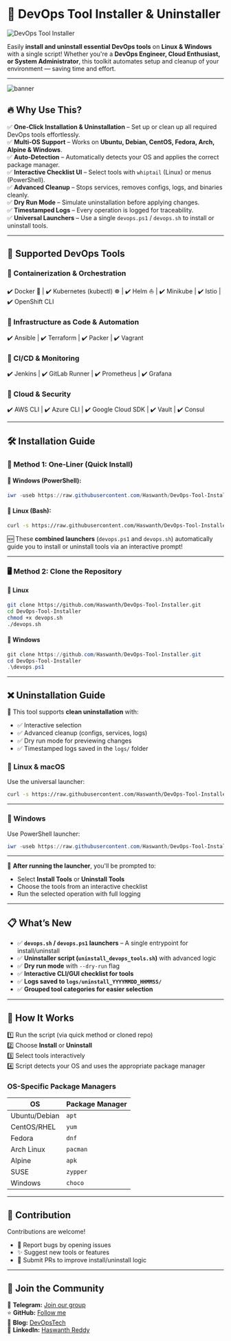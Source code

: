 # 🚀 DevOps Tool Installer & Uninstaller  

![DevOps Tool Installer](https://imgur.com/QLlNazj.png)  

Easily **install and uninstall essential DevOps tools** on **Linux & Windows** with a single script! Whether you're a **DevOps Engineer, Cloud Enthusiast, or System Administrator**, this toolkit automates setup and cleanup of your environment — saving time and effort.  

---

![banner](https://imgur.com/5iUO7xf.png)

## 🔥 Why Use This?  

✅ **One-Click Installation & Uninstallation** – Set up or clean up all required DevOps tools effortlessly.  
✅ **Multi-OS Support** – Works on **Ubuntu, Debian, CentOS, Fedora, Arch, Alpine & Windows**.  
✅ **Auto-Detection** – Automatically detects your OS and applies the correct package manager.  
✅ **Interactive Checklist UI** – Select tools with `whiptail` (Linux) or menus (PowerShell).  
✅ **Advanced Cleanup** – Stops services, removes configs, logs, and binaries cleanly.  
✅ **Dry Run Mode** – Simulate uninstallation before applying changes.  
✅ **Timestamped Logs** – Every operation is logged for traceability.  
✅ **Universal Launchers** – Use a single `devops.ps1` / `devops.sh` to install or uninstall tools.  

---

## 📌 Supported DevOps Tools  

### 🔹 Containerization & Orchestration  

✔️ Docker 🐳 | ✔️ Kubernetes (kubectl) ☸️ | ✔️ Helm ⛵ | ✔️ Minikube | ✔️ Istio | ✔️ OpenShift CLI  

### 🔹 Infrastructure as Code & Automation  

✔️ Ansible | ✔️ Terraform | ✔️ Packer | ✔️ Vagrant  

### 🔹 CI/CD & Monitoring  

✔️ Jenkins | ✔️ GitLab Runner | ✔️ Prometheus | ✔️ Grafana  

### 🔹 Cloud & Security  

✔️ AWS CLI | ✔️ Azure CLI | ✔️ Google Cloud SDK | ✔️ Vault | ✔️ Consul  

---

## 🛠️ Installation Guide  

### 🚀 Method 1: One-Liner (Quick Install)  

#### 📌 Windows (PowerShell):  

```powershell
iwr -useb https://raw.githubusercontent.com/Haswanth/DevOps-Tool-Installer/master/devops.ps1 | iex
```

#### 📌 Linux (Bash):  

```bash
curl -s https://raw.githubusercontent.com/Haswanth/DevOps-Tool-Installer/master/devops.sh | bash
```

🆕 These **combined launchers** (`devops.ps1` and `devops.sh`) automatically guide you to install or uninstall tools via an interactive prompt!

---

### 🖥️ Method 2: Clone the Repository  

#### 📌 Linux  

```bash
git clone https://github.com/Haswanth/DevOps-Tool-Installer.git  
cd DevOps-Tool-Installer  
chmod +x devops.sh  
./devops.sh
```

#### 📌 Windows  

```powershell
git clone https://github.com/Haswanth/DevOps-Tool-Installer.git  
cd DevOps-Tool-Installer  
.\devops.ps1  
```

---

## ❌ Uninstallation Guide  

🧹 This tool supports **clean uninstallation** with:  

- ✅ Interactive selection  
- ✅ Advanced cleanup (configs, services, logs)  
- ✅ Dry run mode for previewing changes  
- ✅ Timestamped logs saved in the `logs/` folder  

### 🔧 Linux & macOS  

Use the universal launcher:  

```bash
curl -s https://raw.githubusercontent.com/Haswanth/DevOps-Tool-Installer/master/devops.sh | bash
```

---

### 🔧 Windows  

Use PowerShell launcher:  

```powershell
iwr -useb https://raw.githubusercontent.com/Haswanth/DevOps-Tool-Installer/master/devops.ps1 | iex
```

---

🧭 **After running the launcher**, you'll be prompted to:  

- Select **Install Tools** or **Uninstall Tools**  
- Choose the tools from an interactive checklist  
- Run the selected operation with full logging

---

## 📋 What’s New  

- ✅ **`devops.sh` / `devops.ps1` launchers** – A single entrypoint for install/uninstall  
- ✅ **Uninstaller script (`uninstall_devops_tools.sh`)** with advanced logic  
- ✅ **Dry run mode** with `--dry-run` flag  
- ✅ **Interactive CLI/GUI checklist for tools**  
- ✅ **Logs saved to `logs/uninstall_YYYYMMDD_HHMMSS/`**  
- ✅ **Grouped tool categories for easier selection**  

---

## 📝 How It Works  

1️⃣ Run the script (via quick method or cloned repo)  
2️⃣ Choose **Install** or **Uninstall**  
3️⃣ Select tools interactively  
4️⃣ Script detects your OS and uses the appropriate package manager  

### OS-Specific Package Managers  

| OS        | Package Manager |
|-----------|------------------|
| Ubuntu/Debian | `apt`        |
| CentOS/RHEL   | `yum`        |
| Fedora        | `dnf`        |
| Arch Linux    | `pacman`     |
| Alpine        | `apk`        |
| SUSE          | `zypper`     |
| Windows       | `choco`      |

---

## 🤝 Contribution  

Contributions are welcome!  

- 🐞 Report bugs by opening issues  
- ✨ Suggest new tools or features  
- 🔧 Submit PRs to improve install/uninstall logic  

---

## 🔗 Join the Community  

💬 **Telegram:** [Join our group](https://t.me/DevOpsTechTeam)  
⭐ **GitHub:** [Follow me](https://github.com/Haswanthkondamadugula)  
📖 **Blog:** [DevOpsTech](https://hashnode.com/@Haswanth13)  
💼 **LinkedIn:** [Haswanth Reddy](http://linkedin.com/in/haswanthkondamadugula)  

